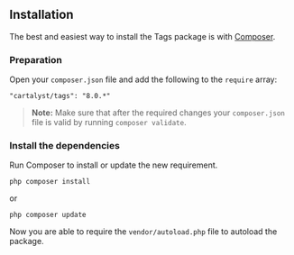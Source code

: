 ## Installation

The best and easiest way to install the Tags package is with [Composer](http://getcomposer.org).

### Preparation

Open your `composer.json` file and add the following to the `require` array:

    "cartalyst/tags": "8.0.*"

> **Note:** Make sure that after the required changes your `composer.json` file is valid by running `composer validate`.

### Install the dependencies

Run Composer to install or update the new requirement.

    php composer install

or

    php composer update

Now you are able to require the `vendor/autoload.php` file to autoload the package.

